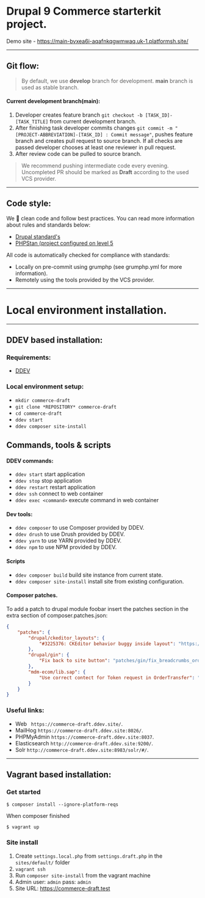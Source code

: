 # Drupal 9 Commerce starterkit project.

Demo site - https://main-bvxea6i-aqafnkqgwmwaq.uk-1.platformsh.site/

---
## Git flow:
> By default, we use **develop** branch for development. **main** branch is used as stable branch.
#### Current development branch(main):
1. Developer creates feature branch ```git checkout -b [TASK_ID]-[TASK_TITLE]``` from current development branch.
2. After finishing task developer commits changes ```git commit -m "[PROJECT-ABBREVIATION]-[TASK_ID] : Commit message"```, pushes
   feature branch and creates pull request to source branch.
   If all checks are passed developer chooses at least one reviewer in pull request.
3. After review code can be pulled to source branch.
> We recommend pushing intermediate code every evening. Uncompleted PR should be marked as **Draft** according to the used VCS provider.

---
## Code style:
We 💜 clean code and follow best practices. You can read more information about rules and standards below:
* [Drupal standard's](https://www.drupal.org/docs/develop/standards)
* [PHPStan (project configured on level 5](https://phpstan.org/user-guide/rule-levels)

All code is automatically checked for compliance with standards:
* Locally on pre-commit using grumphp (see grumphp.yml for more information).
* Remotely using the tools provided by the VCS provider.

---
# Local environment installation.

---
## DDEV based installation:
### Requirements:

* [DDEV](https://ddev.readthedocs.io/en/stable/)

### Local environment setup:
* ```mkdir commerce-draft```
* ```git clone *REPOSITORY* commerce-draft```
* ```cd commerce-draft```
* ```ddev start```
* ```ddev composer site-install```

## Commands, tools & scripts
#### DDEV commands:
* ```ddev start``` start application
* ```ddev stop``` stop application
* ```ddev restart``` restart application
* ```ddev ssh``` connect to web container
* ```ddev exec <command>``` execute command in web container

#### Dev tools:
* ```ddev composer``` to use Composer provided by DDEV.
* ```ddev drush``` to use Drush provided by DDEV.
* ```ddev yarn``` to use YARN provided by DDEV.
* ```ddev npm``` to use NPM provided by DDEV.

#### Scripts
* ```ddev composer build``` build site instance from current state.
* ```ddev composer site-install``` install site from existing configuration.

#### Composer patches.
To add a patch to drupal module foobar insert the patches section in the extra
section of composer.patches.json:
```json
{
    "patches": {
        "drupal/ckeditor_layouts": {
            "#3225376: CKEditor behavior buggy inside layout": "https://www.drupal.org/files/issues/2022-03-07/element_in_layout.patch"
        },
        "drupal/gin": {
            "Fix back to site button": "patches/gin/fix_breadcrumbs_order_page.patch"
        },
        "mdm-ecom/lib.sap": {
            "Use correct contect for Token request in OrderTransfer": "patches/lib_sap/order_transfer_token_context.patch"
        }
    }
}
```

### Useful links:
* Web ``` https://commerce-draft.ddev.site/```.
* MailHog ```https://commerce-draft.ddev.site:8026/```.
* PHPMyAdmin ```https://commerce-draft.ddev.site:8037```.
* Elasticsearch ```http://commerce-draft.ddev.site:9200/```.
* Solr ```http://commerce-draft.ddev.site:8983/solr/#/```.

---

## Vagrant based installation:
### Get started

```
$ composer install --ignore-platform-reqs
```

When composer finished

```
$ vagrant up
```

### Site install
1. Create `settings.local.php` from `settings.draft.php` in the `sites/default/` folder
2. `vagrant ssh`
3. Run `composer site-install` from the vagrant machine
4. Admin user: `admin` pass: `admin`
5. Site URL: https://commerce-draft.test

